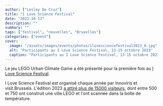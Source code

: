 ```yaml
---
author: ["Lesley De Cruz"]
title: "I Love Science Festival"
date: "2023-10-13"
description: ""
summary: ""
tags: ["festival", "nouvelles", "Bruxelles"]
categories: ["event"]
cover:
  image: "/assets/images/events/photos/ilovesciencefestival2023_0.jpg"
  alt: "Participants au I Love Science Festival, 13-15 octobre 2023"
  caption: "Participants au I Love Science Festival, 13-15 octobre 2023"
---
```


Le jeu LEGO Urban Climate Game a été présenté pour la première fois au [I Love Science Festival](https://www.ilovescience.brussels/nl/home).

I Love Science Festival est organisé chaque année par Innoviris et visit.Brussels. L'édition 2023 [a attiré plus de 15000 visiteurs](https://www.sudinfo.be/id558408/article/2022-10-16/le-festival-i-love-science-attire-15000-visiteurs-bruxelles), dont entre 500 et 750 ont construit une ville LEGO et l'ont scannée dans la boîte de température.
